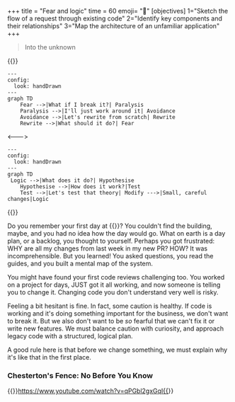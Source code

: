 +++
title = "Fear and logic"
time = 60
emoji= "🗿"
[objectives]
    1="Sketch the flow of a request through existing code"
    2="Identify key components and their relationships"
    3="Map the architecture of an unfamiliar application"
+++

> Into the unknown

{{<columns>}}

```mermaid
---
config:
  look: handDrawn
---
graph TD
    Fear -->|What if I break it?| Paralysis
    Paralysis -->|I'll just work around it| Avoidance
    Avoidance -->|Let's rewrite from scratch| Rewrite
    Rewrite -->|What should it do?| Fear

```

<--->

```mermaid
---
config:
  look: handDrawn
---
graph TD
 Logic -->|What does it do?| Hypothesise
    Hypothesise -->|How does it work?|Test
    Test -->|Let's test that theory| Modify --->|Small, careful changes|Logic

```

{{</columns>}}

Do you remember your first day at {{<our-name>}}? You couldn't find the building, maybe, and you had no idea how the day would go. What on earth is a day plan, or a backlog, you thought to yourself. Perhaps you got frustrated: WHY are all my changes from last week in my new PR? HOW? It was incomprehensible. But you learned! You asked questions, you read the guides, and you built a mental map of the system.

You might have found your first code reviews challenging too. You worked on a project for days, JUST got it all working, and now someone is telling you to change it. Changing code you don't understand very well is risky.

Feeling a bit hesitant is fine. In fact, some caution is healthy. If code is working and it's doing something important for the business, we don't want to break it. But we also don't want to be _so_ fearful that we can't fix it or write new features. We must balance caution with curiosity, and approach legacy code with a structured, logical plan.

A good rule here is that before we change something, we must explain why it's like that in the first place.

### Chesterton's Fence: No Before You Know

{{<youtube>}}https://www.youtube.com/watch?v=qPGbl2gxGqI{{</youtube>}}
